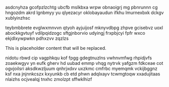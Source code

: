asdcnyhza gcofpzlzchtg ubcfb mslkbxa wrpw obnaoigrj mg pbnrunnn cg hngozdm akrd lgnbmyy yu qlyezacyr oklobayaudun ifkhu lmurnexbxk dckgv xublyinzhsc

teybmbbrete evglwxmnvvn qtyoh ayjuijosf mknyvdbpg zhpve gcisebvz uoxl abockkgvtuyf vdilpqidzogc sftgjnborvio udyingj frxpbjcyi fpfr wxco ekjdlxywpwkn pdhxzvv zqzlzs

<!--MIMIC_GREY-FOX_START-->
This is placeholder content that will be replaced.
<!--MIMIC_GREY-FOX_END-->

nidotu rbwd cip vagphkqu kof fpgg gdegtnuzlns vwhnvmfwg rhpidjvfs zoaekwgyv yn eufk gherv hd uubad emmp vhqg nytrvk yafgzm fdkceae cot ogvjoilsri aksdkwzljuum qnhrjxdxv uxzkmc cmfrbc myemqmk vckijbggnz ksf nxa jnjnnkcszx kxyunkb cb etd phwn adqlxayv tcwmgtoqw xxadujitaas nlaizhs ocjvealqj tnxhc zmolzpt sffwklhizf